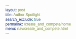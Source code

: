 ```yaml
---
layout: post 
title: Author Spotlight
search_exclude: true
permalink: /create_and_compete/home
menu: nav/create_and_compete.html
---
```


<html lang="en">
<head>
    <meta charset="UTF-8">
    <meta name="viewport" content="width=device-width, initial-scale=1.0">
    <title>Author Spotlights</title>
    <style>
        /* General Reset */
        * {
            margin: 0;
            padding: 0;
            box-sizing: border-box;
            font-family: Arial, sans-serif;
        }

        body {
            background-color: #f8f9fa; /* Light background for less strain */
            color: #000; /* Black text for strong contrast */
            line-height: 1.8;
        }

        header {
            background: linear-gradient(to right, #3b82f6, #1d4ed8);
            color: #fff;
            text-align: center;
            padding: 2rem 0;
        }

        header h1 {
            font-size: 2.8rem;
            margin-bottom: 0.5rem;
        }

        header p {
            font-size: 1.2rem;
            opacity: 0.9;
        }

        .container {
            max-width: 1100px;
            margin: 2rem auto;
            padding: 0 1rem;
        }

        .author-card {
            background: #fff; /* White background for author card */
            border: 1px solid #d3d3d3;
            box-shadow: 0 4px 8px rgba(0, 0, 0, 0.1);
            border-radius: 10px;
            overflow: hidden;
            margin: 1.5rem 0;
            display: flex;
            flex-wrap: wrap;
        }

        .author-card img {
            width: 250px;
            object-fit: cover;
            flex-shrink: 0;
            border-right: 1px solid #d3d3d3; /* Separation from text */
        }

        .author-info {
            padding: 1.5rem;
            flex: 1;
            color: #222; /* Darker text for readability */
        }

        .author-info h2 {
            margin-bottom: 0.5rem;
            color: #1d4ed8; /* Distinct color for author names */
            font-size: 1.8rem; /* Larger heading */
        }

        .author-info p {
            margin-bottom: 1rem;
            font-size: 1.2rem; /* Slightly larger font for readability */
            color: #333; /* Strong text for descriptions */
        }

        .author-info strong {
            display: block;
            margin-top: 1rem;
            font-size: 1.3rem;
            color: #1d4ed8; /* Consistent with headings */
        }

        .author-info ul {
            margin: 0.5rem 0 0 1.5rem;
            list-style-type: disc;
            font-size: 1.1rem; /* Larger text for book titles */
            color: #333; /* Ensure list items are readable */
        }

        footer {
            text-align: center;
            padding: 1rem;
            background-color: #1d4ed8;
            color: #f9f9f9;
            margin-top: 2rem;
        }

        footer p {
            font-size: 1rem;
        }
    </style>
</head>
<body>

    <!-- Header -->
    <header>
        <h1>Author Spotlights</h1>
        <p>Celebrating iconic authors and their greatest works</p>
    </header>

    <!-- Author Cards -->
    <div class="container">
        <!-- Author 1 -->
        <div class="author-card">
            <img src="{{site.baseurl}}/images/jk.png" alt="J.K. Rowling">
            <div class="author-info">
                <h2>J.K. Rowling</h2>
                <p>J.K. Rowling is the British author best known for the *Harry Potter* series, which became a global phenomenon and changed children's literature forever.</p>
                <strong>Notable Works:</strong>
                <ul>
                    <li>Harry Potter and the Sorcerer's Stone</li>
                    <li>Harry Potter and the Chamber of Secrets</li>
                    <li>Fantastic Beasts and Where to Find Them</li>
                </ul>
            </div>
        </div>

        <!-- Author 2 -->
        <div class="author-card">
            <img src="{{site.baseurl}}/images/george.png" alt="George Orwell">
            <div class="author-info">
                <h2>George Orwell</h2>
                <p>George Orwell, an English novelist and essayist, is famous for his dystopian novels that explore themes of totalitarianism and freedom.</p>
                <strong>Notable Works:</strong>
                <ul>
                    <li>1984</li>
                    <li>Animal Farm</li>
                    <li>Homage to Catalonia</li>
                </ul>
            </div>
        </div>

        <!-- Author 3 -->
        <div class="author-card">
            <img src="{{site.baseurl}}/images/test.png" alt="Jane Austen">
            <div class="author-info">
                <h2>Jane Austen</h2>
                <p>Jane Austen was an English novelist known for her keen social commentary and depiction of early 19th-century life.</p>
                <strong>Notable Works:</strong>
                <ul>
                    <li>Pride and Prejudice</li>
                    <li>Sense and Sensibility</li>
                    <li>Emma</li>
                </ul>
            </div>
        </div>
    </div>

    <!-- Footer -->
    <footer>
        <p>&copy; 2024 Global Reading Recommendations | Made with ❤️</p>
    </footer>

</body>
</html>
